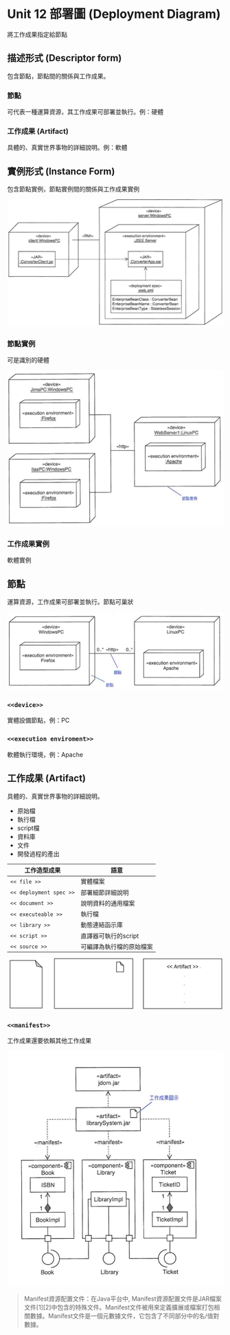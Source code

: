 # Unit 12 部署圖 (Deployment Diagram)

將工作成果指定給節點

## 描述形式 (Descriptor form)

包含節點，節點間的關係與工作成果。

### 節點

可代表一種運算資源，其工作成果可部署並執行。例：硬體

### 工作成果 (Artifact)

具體的、真實世界事物的詳細說明。例：軟體

## 實例形式 (Instance Form)

包含節點實例，節點實例間的關係與工作成果實例

![InstanceForm](images/Deployment_InstanceForm.PNG "InstanceForm")

### 節點實例

可是識別的硬體

![NodeInstance](images/Deployment_NodeInstance.PNG "NodeInstance")

### 工作成果實例

軟體實例

## 節點

運算資源，工作成果可部署並執行。節點可巢狀

![Nested](images/Deployment_Nested.PNG "Nested")


### `<<device>>`

實體設備節點，例：PC

### `<<execution enviroment>>`

軟體執行環境，例：Apache

## 工作成果 (Artifact)

具體的、真實世界事物的詳細說明。

* 原始檔  
* 執行檔  
* script檔
* 資料庫
* 文件
* 開發過程的產出


工作造型成果 | 語意
---------|----------
 `<< file >>` | 實體檔案
 `<< deployment spec >>` | 部署細節詳細說明
 `<< document >>` | 說明資料的通用檔案
 `<< executeable >>` | 執行檔
 `<< library >>` | 動態連結函示庫
 `<< script >>` | 直譯器可執行的script
 `<< source >>` | 可編譯為執行檔的原始檔案

 ![Artifact](/images/Deployment_Artifact.PNG "Artifact")

### `<<manifest>>`

工作成果還要依賴其他工作成果

![Mainfest](images/Deployment_Manifest.PNG "Mainfest")

> Manifest資源配置文件：在Java平台中, Manifest資源配置文件是JAR檔案文件[1][2]中包含的特殊文件。Manifest文件被用來定義擴展或檔案打包相關數據。Manifest文件是一個元數據文件，它包含了不同部分中的名/值對數據。

